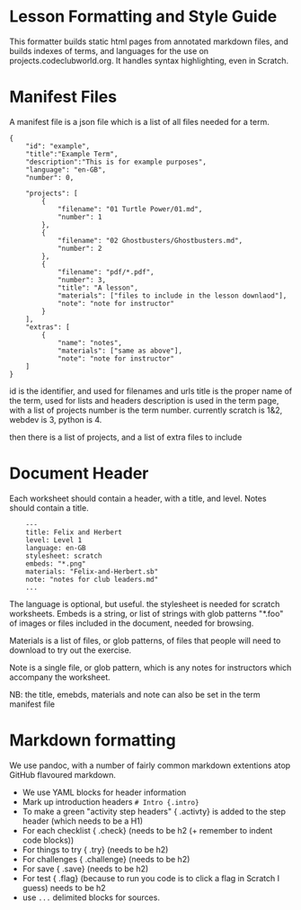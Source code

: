 # Lesson Formatting and Style Guide

This formatter builds static html pages from annotated markdown files, and builds indexes of terms, and languages for the use on projects.codeclubworld.org. It handles syntax highlighting, even in Scratch.


# Manifest Files 

A manifest file is a json file which is a list of all files needed for a term.


```
{
    "id": "example", 
    "title":"Example Term",
    "description":"This is for example purposes",
    "language": "en-GB",
    "number": 0,

    "projects": [
        {
            "filename": "01 Turtle Power/01.md",
            "number": 1
        },
        {
            "filename": "02 Ghostbusters/Ghostbusters.md",
            "number": 2
        },
        { 
            "filename": "pdf/*.pdf",
            "number": 3,
            "title": "A lesson",
            "materials": ["files to include in the lesson downlaod"], 
            "note": "note for instructor"
        }
    ],
    "extras": [
        {
            "name": "notes",
            "materials": ["same as above"],
            "note": "note for instructor"
    ]
}
```

id is the identifier, and used for filenames and urls 
title is the proper name of the term, used for lists and headers
description is used in the term page, with a list of projects
number is the term number. currently scratch is 1&2, webdev is 3, python is 4.

then there is a list of projects, and a list of extra files to include


# Document Header

Each worksheet should contain a header, with a title, and level. Notes should contain a title.

```
    ---
    title: Felix and Herbert
    level: Level 1
    language: en-GB
    stylesheet: scratch
    embeds: "*.png"
    materials: "Felix-and-Herbert.sb"
    note: "notes for club leaders.md"
    ...
```

The language is optional, but useful. the stylesheet is needed for scratch worksheets. Embeds is a string, or list of strings with glob patterns "*.foo" of images or files included in the document, needed for browsing.

Materials is a list of files, or glob patterns, of files that people will need to download to try out the exercise.

Note is a single file, or glob pattern, which is any notes for instructors which accompany the worksheet.

NB: the title, emebds, materials and note can also be set in the term manifest file

# Markdown formatting

We use pandoc, with a number of fairly common markdown extentions atop GitHub flavoured markdown.

- We use YAML blocks for header information
- Mark up introduction headers `# Intro {.intro}`
- To make a green "activity step headers" { .activty} is added to the step header (which needs to be a H1)
- For each checklist { .check} (needs to be h2 (+ remember to indent code blocks))
- For things to try { .try} (needs to be h2)
- For challenges { .challenge} (needs to be h2)
- For save { .save} (needs to be h2)
- For test { .flag} (because to run you code is to click a flag in Scratch I guess) needs to be h2
- use ```...``` delimited blocks for sources.

